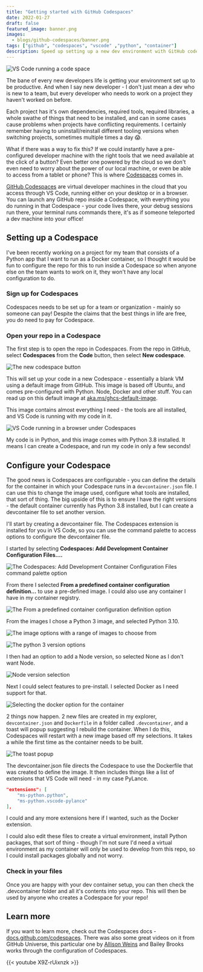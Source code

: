 ```yaml
---
title: "Getting started with GitHub Codespaces"
date: 2022-01-27
draft: false
featured_image: banner.png
images: 
  - blogs/github-codespaces/banner.png
tags: ["github", "codespaces", "vscode" ,"python", "container"]
description: Speed up setting up a new dev environment with GitHub codespaces
---
```


![VS Code running a code space](banner.png)

The bane of every new developers life is getting your environment set up to be productive. And when I say new developer - I don't just mean a dev who is new to a team, but every developer who needs to work on a project they haven't worked on before.

Each project has it's own dependencies, required tools, required libraries, a whole swathe of things that need to be installed, and can in some cases cause problems when projects have conflicting requirements. I certainly remember having to uninstall/reinstall different tooling versions when switching projects, sometimes multiple times a day 😱.

What if there was a way to fix this? If we could instantly have a pre-configured developer machine with the right tools that we need available at the click of a button? Even better one powered by the cloud so we don't even need to worry about the power of our local machine, or even be able to access from a tablet or phone? This is where [Codespaces](https://github.com/features/codespaces) comes in.

[GitHub Codespaces](https://github.com/features/codespaces) are virtual developer machines in the cloud that you access through VS Code, running either on your desktop or in a browser. You can launch any GitHub repo inside a Codespace, with everything you do running in that Codespace - your code lives there, your debug sessions run there, your terminal runs commands there, it's as if someone teleported a dev machine into your office!

## Setting up a Codespace

I've been recently working on a project for my team that consists of a Python app that I want to run as a Docker container, so I thought it would be fun to configure the repo for this to run inside a Codespace so when anyone else on the team wants to work on it, they won't have any local configuration to do.

### Sign up for Codespaces

Codespaces needs to be set up for a team or organization - mainly so someone can pay! Despite the claims that the best things in life are free, you do need to pay for Codespace.

### Open your repo in a Codespace

The first step is to open the repo in Codespaces. From the repo in GitHub, select **Codespaces** from the **Code** button, then select **New codespace**.

![The new codespace button](image-2.png)

This will set up your code in a new Codespace - essentially a blank VM using a default image from GitHub. This image is based off Ubuntu, and comes pre-configured with Python. Node, Docker and other stuff. You can read up on this default image at [aka.ms/ghcs-default-image](https://aka.ms/ghcs-default-image).

This image contains almost everything I need - the tools are all installed, and VS Code is running with my code in it.

![VS Code running in a browser under Codespaces](image-3.png)

My code is in Python, and this image comes with Python 3.8 installed. It means I can create a Codespace, and run my code in only a few seconds!

## Configure your Codespace

The good news is Codespaces are configurable - you can define the details for the container in which your Codespace runs in a `devcontainer.json` file. I can use this to change the image used, configure what tools are installed, that sort of thing. The big upside of this is to ensure I have the right versions - the default container currently has Python 3.8 installed, but I can create a devcontainer file to set another version.

I'll start by creating a devcontainer file. The Codespaces extension is installed for you in VS Code, so you can use the command palette to access options to configure the devcontainer file.

I started by selecting **Codespaces: Add Development Container Configuration Files....**

![The Codespaces: Add Development Container Configuration Files command palette option](image-4.png)

From there I selected **From a predefined container configuration definition...** to use a pre-defined image. I could also use any container I have in my container registry.

![The From a predefined container configuration definition option](image-5.png)

From the images I chose a Python 3 image, and selected Python 3.10.

![The image options with a range of images to choose from](image-6.png)

![The python 3 version options](image-9.png)

I then had an option to add a Node version, so selected None as I don't want Node.

![Node version selection](image-10.png)

Next I could select features to pre-install. I selected Docker as I need support for that.

![Selecting the docker option for the container](image-11.png)

2 things now happen. 2 new files are created in my explorer, `devcontainer.json` and `Dockerfile` in a folder called `.devcontainer`, and a toast will popup suggesting I rebuild the container. When I do this, Codespaces will restart with a new image based off my selections. It takes a while the first time as the container needs to be built.

![The toast popup](image-12.png)

The devcontainer.json file directs the Codespace to use the Dockerfile that was created to define the image. It then includes things like a list of extensions that VS Code will need - in my case PyLance.

```json
"extensions": [
	"ms-python.python",
	"ms-python.vscode-pylance"
],
```

I could and any more extensions here if I wanted, such as the Docker extension.

I could also edit these files to create a virtual environment, install Python packages, that sort of thing - though I'm not sure I'd need a virtual environment as my container will only be used to develop from this repo, so I could install packages globally and not worry.

### Check in your files

Once you are happy with your dev container setup, you can then check the .devcontainer folder and all it's contents into your repo. This will then be used by anyone who creates a Codespace for your repo!

## Learn more

If you want to learn more, check out the Codespaces docs - [docs.github.com/codespaces](https://docs.github.com/codespaces). There was also some great videos on it from GitHub Universe, this particular one by [Allison Weins](https://twitter.com/2PercentSilk) and Bailey Brooks works through the configuration of Codespaces.

{{< youtube X9Z-rUixnzk >}}
